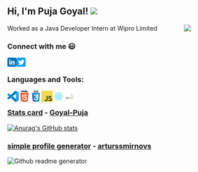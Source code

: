 <!---
- 👋 Hi, I’m @Goyal-Puja
- 👀 I’m interested in ...
- 🌱 I’m currently learning ...
- 💞️ I’m looking to collaborate on ...
- 📫 How to reach me ...
--->

<h2> Hi, I'm Puja Goyal! <img src="https://media.giphy.com/media/mGcNjsfWAjY5AEZNw6/giphy.gif" width="50"></h2>
  <img align="right" src="https://media.giphy.com/media/M9gbBd9nbDrOTu1Mqx/giphy.gif" width="100"/>
<div id="header">
  <p align="left">Worked as a Java Developer Intern at Wipro Limited</p>
  
</div>

### Connect with me :smiley:

<a href="https://www.linkedin.com/in/puja-goyal-216535173/">
  <img align="left" alt="puja goyal Linkdin" width="21px" src="https://raw.githubusercontent.com/edent/SuperTinyIcons/099dc12b59179d07d534069bc8551718f786d91a/images/svg/linkedin.svg" />
</a>
<a href="https://twitter.com/PujaGoy33821955">
  <img align="left" alt="puja goyal Twitter" width="21px" src="https://raw.githubusercontent.com/edent/SuperTinyIcons/099dc12b59179d07d534069bc8551718f786d91a/images/svg/twitter.svg" />
</a>

<br/>

### Languages and Tools:

<img align="left" alt="Visual Studio Code" width="26px" src="https://raw.githubusercontent.com/github/explore/80688e429a7d4ef2fca1e82350fe8e3517d3494d/topics/visual-studio-code/visual-studio-code.png" />
<img align="left" alt="HTML5" width="26px" src="https://raw.githubusercontent.com/github/explore/80688e429a7d4ef2fca1e82350fe8e3517d3494d/topics/html/html.png" />
<img align="left" alt="CSS3" width="26px" src="https://raw.githubusercontent.com/github/explore/80688e429a7d4ef2fca1e82350fe8e3517d3494d/topics/css/css.png" />
<img align="left" alt="JavaScript" width="26px" src="https://raw.githubusercontent.com/github/explore/80688e429a7d4ef2fca1e82350fe8e3517d3494d/topics/javascript/javascript.png" />
<img align="left" alt="React" width="26px" src="https://raw.githubusercontent.com/github/explore/80688e429a7d4ef2fca1e82350fe8e3517d3494d/topics/react/react.png" />
<img align="left" alt="MySQL" width="26px" src="https://raw.githubusercontent.com/github/explore/80688e429a7d4ef2fca1e82350fe8e3517d3494d/topics/mysql/mysql.png" />

<br />

### [Stats card](https://github.com/Goyal-Puja/github-readme-stats) - [Goyal-Puja](https://github.com/Goyal-Puja/)
[![Anurag's GitHub stats](https://github-readme-stats.vercel.app/api?username=Goyal-Puja)](https://github.com/Goyal-Puja/github-readme-stats)
<br />

### [simple profile generator](https://github.com/Goyal-Puja/github-profile-readme-generator) - [arturssmirnovs](https://github.com/Goyal-Puja/)
![Github readme generator](https://Goyal-Puja.github.io/github-profile-readme-generator/images/gif.gif?v=123)

<!---
Goyal-Puja/Goyal-Puja is a ✨ special ✨ repository because its `README.md` (this file) appears on your GitHub profile.
You can click the Preview link to take a look at your changes.
--->
